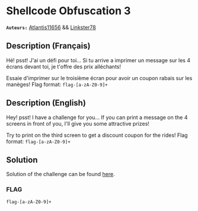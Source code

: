 # Shellcode Obfuscation 3
**`Auteurs:`** [Atlantis11656](https://github.com/MassinissaDjellouli) && [Linkster78](https://github.com/linkster78)

## Description (Français)
Hé! psst! J'ai un défi pour toi... Si tu arrive a imprimer un message sur les 4 écrans devant toi, je t'offre des prix alléchants!

Essaie d'imprimer sur le troisième écran pour avoir un coupon rabais sur les manèges!
Flag format: `flag-[a-zA-Z0-9]+`
## Description (English)
Hey! psst! I have a challenge for you... If you can print a message on the 4 screens in front of you, I'll give you some attractive prizes!

Try to print on the third screen to get a discount coupon for the rides!
Flag format: `flag-[a-zA-Z0-9]+`
## Solution
Solution of the challenge can be found [here](./Solution/WRITEUP.MD).
### FLAG
`flag-[a-zA-Z0-9]+`
